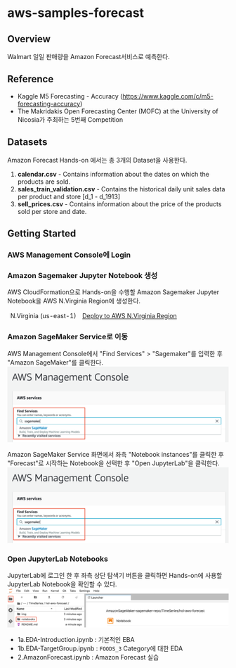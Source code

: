 # aws-samples-forecast

## Overview
Walmart 일일 판매량을 Amazon Forecast서비스로 예측한다.

## Reference
- Kaggle M5 Forecasting - Accuracy (https://www.kaggle.com/c/m5-forecasting-accuracy)
- The Makridakis Open Forecasting Center (MOFC) at the University of Nicosia가 주최하는 5번째 Competition

## Datasets
Amazon Forecast Hands-on 에서는 총 3개의 Dataset을 사용한다.

1. **calendar.csv** - Contains information about the dates on which the products are sold.
2. **sales_train_validation.csv** - Contains the historical daily unit sales data per product and store [d_1 - d_1913]
3. **sell_prices.csv** - Contains information about the price of the products sold per store and date.

## Getting Started

### AWS Management Console에 Login

### Amazon Sagemaker Jupyter Notebook 생성
AWS CloudFormation으로 Hands-on을 수행할 Amazon Sagemaker Jupyter Notebook을 AWS N.Virginia Region에 생성한다.

<table>
<thead>

<tr>
<td align="center">N.Virginia (us-east-1)</td>
<td align="left"><a  href="https://console.aws.amazon.com/cloudformation/home?region=us-east-1#/stacks/create/review?stackName=ForecastDemoLab&templateURL=https://sagemaker-sinjoonk.s3.amazonaws.com/cloudformation/amazon-forecast.yml&amp;" target="_blank"  class="btn btn-default">
  <i class="fas fa-play"></i>
Deploy to AWS N.Virginia Region
</a>
</td>
</tr>

</tbody>
</table>

### Amazon SageMaker Service로 이동
AWS Management Console에서 "Find Services" > "Sagemaker"를 입력한 후 "Amazon SageMaker"를 클릭한다.
![sagemaker-01](./img/sagemaker-01.png)

Amazon SageMaker Service 화면에서 좌측 "Notebook instances"를 클릭한 후 "Forecast"로 시작하는 Notebook을 선택한 후 "Open JupyterLab"을 클릭한다.
![sagemaker-02](./img/sagemaker-01.png)

### Open JupyterLab Notebooks
JupyterLab에 로그인 한 후 좌측 상단 탐색기 버튼을 클릭하면 Hands-on에 사용할 JupyterLab Notebook을 확인할 수 있다.
![jupyter-01](./img/jupyter-01.png)

- 1a.EDA-Introduction.ipynb : 기본적인 EBA
- 1b.EDA-TargetGroup.ipynb : `FOODS_3` Category에 대한 EDA
- 2.AmazonForecast.ipynb : Amazon Forecast 실습



